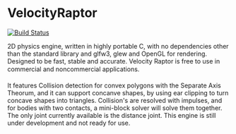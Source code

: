 # VelocityRaptor
[![Build Status](https://upload.wikimedia.org/wikipedia/commons/f/f8/License_icon-mit-88x31-2.svg)]()

2D physics engine, written in highly portable C, with no dependencies other than the standard library and glfw3, glew and OpenGL for rendering. Designed to be fast, stable and accurate. Velocity Raptor is free to use in commercial and noncommercial applications.

It features Collision detection for convex polygons with the Separate Axis Theorum, and it can support concanve shapes, by using ear clipping to turn concave shapes into triangles. Collision's are resolved with impulses, and for bodies with two contacts, a mini-block solver will solve them together. The only joint currently available is the distance joint. This engine is still under development and not ready for use. 
